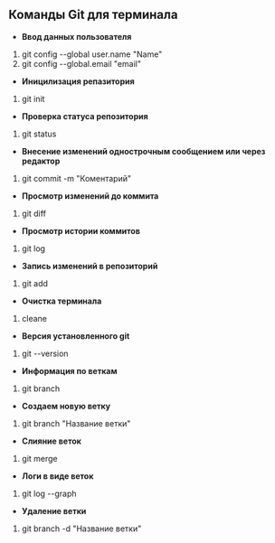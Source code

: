 ## Команды Git для терминала

* **Ввод данных пользователя**  
1. git config --global user.name "Name"
2. git config --global.email "email"

* **Иницилизация репазитория**
1. git init

* **Проверка статуса репозитория**
1. git status

* **Внесение изменений однострочным сообщением или через редактор**
1. git commit -m "Коментарий"

* **Просмотр изменений до коммита**
1. git diff

* **Просмотр истории коммитов**
1. git log

* **Запись изменений в репозиторий**
1. git add

* **Очистка терминала**
1. cleane

* **Версия установленного git**
1. git --version

* **Информация по веткам**
1. git branch

* **Создаем новую ветку**
1. git branch "Название ветки"

* **Слияние веток**
1. git merge 

* **Логи в виде веток**
1. git log --graph

* **Удаление ветки**
1. git branch -d "Название ветки"
